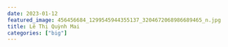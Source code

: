 ```yaml
---
date: 2023-01-12
featured_image: 456456684_1299545944355137_3204672068986689465_n.jpg
title: Lê Thị Quỳnh Mai
categories: ["big"]
---
```

